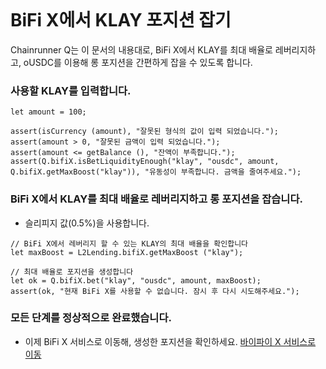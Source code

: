 ```meta-Currency
```

# BiFi X에서 KLAY 포지션 잡기

Chainrunner Q는 이 문서의 내용대로, BiFi X에서 KLAY를 최대 배율로 레버리지하고, oUSDC를 이용해 롱 포지션을 간편하게 잡을 수 있도록 합니다.

### 사용할 KLAY를 입력합니다.

```input KLAY
let amount = 100;
```

```input-Verify
assert(isCurrency (amount), "잘못된 형식의 값이 입력 되었습니다.");
assert(amount > 0, "잘못된 금액이 입력 되었습니다.");
assert(amount <= getBalance (), "잔액이 부족합니다.");
assert(Q.bifiX.isBetLiquidityEnough("klay", "ousdc", amount, Q.bifiX.getMaxBoost("klay")), "유동성이 부족합니다. 금액을 줄여주세요.");
```

### BiFi X에서 KLAY를 최대 배율로 레버리지하고 롱 포지션을 잡습니다.

- 슬리피지 값(0.5%)을 사용합니다.

```taster
// BiFi X에서 레버리지 할 수 있는 KLAY의 최대 배율을 확인합니다
let maxBoost = L2Lending.bifiX.getMaxBoost ("klay");

// 최대 배율로 포지션을 생성합니다
let ok = Q.bifiX.bet("klay", "ousdc", amount, maxBoost);
assert(ok, "현재 BiFi X를 사용할 수 없습니다. 잠시 후 다시 시도해주세요.");
```

### 모든 단계를 정상적으로 완료했습니다.

- 이제 BiFi X 서비스로 이동해, 생성한 포지션을 확인하세요. [바이파이 X 서비스로 이동](https://x.bifi.finance/)
